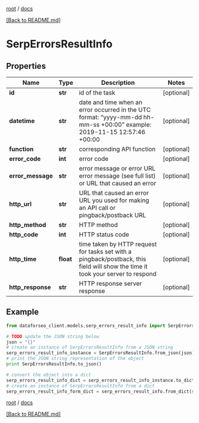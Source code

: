 [root](./../ "root") / [docs](./ "docs")

[[Back to README.md]](./../README.md "[Back to README.md]")

# SerpErrorsResultInfo

## Properties

Name | Type | Description | Notes
------------ | ------------- | ------------- | -------------
**id** | **str** | id of the task | [optional]
**datetime** | **str** | date and time when an error occurred in the UTC format: “yyyy-mm-dd hh-mm-ss +00:00” example: 2019-11-15 12:57:46 +00:00 | [optional]
**function** | **str** | corresponding API function | [optional]
**error_code** | **int** | error code | [optional]
**error_message** | **str** | error message or error URL error message (see full list) or URL that caused an error | [optional]
**http_url** | **str** | URL that caused an error URL you used for making an API call or pingback/postback URL | [optional]
**http_method** | **str** | HTTP method | [optional]
**http_code** | **int** | HTTP status code | [optional]
**http_time** | **float** | time taken by HTTP request for tasks set with a pingback/postback, this field will show the time it took your server to respond | [optional]
**http_response** | **str** | HTTP response server response | [optional]

## Example

```python
from dataforseo_client.models.serp_errors_result_info import SerpErrorsResultInfo

# TODO update the JSON string below
json = "{}"
# create an instance of SerpErrorsResultInfo from a JSON string
serp_errors_result_info_instance = SerpErrorsResultInfo.from_json(json)
# print the JSON string representation of the object
print SerpErrorsResultInfo.to_json()

# convert the object into a dict
serp_errors_result_info_dict = serp_errors_result_info_instance.to_dict()
# create an instance of SerpErrorsResultInfo from a dict
serp_errors_result_info_form_dict = serp_errors_result_info.from_dict(serp_errors_result_info_dict)
```

  

[root](./../ "root") / [docs](./ "docs")

[[Back to README.md]](./../README.md "[Back to README.md]")